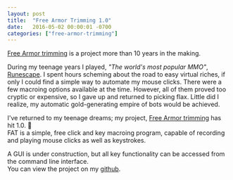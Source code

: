 ```yaml
---
layout: post
title:  "Free Armor Trimming 1.0"
date:   2016-05-02 00:00:01 -0700
categories: ["free-armor-trimming"]
---
```

[Free Armor trimming](https://github.com/SalvatoreTosti/free-armor-trimming) is a project more than 10 years in the making.  

During my teenage years I played, _"The world's most popular MMO"_, [Runescape](https://twitter.com/Iumbridge "fun times").
I spent hours scheming about the road to easy virtual riches, if only I could find a simple way to automate my mouse clicks. There were a few macroing options available at the time. However, all of them proved too cryptic or expensive, so I gave up and returned to picking flax.
Little did I realize, my automatic gold-generating empire of bots would be achieved.

I've returned to my teenage dreams; my project, [Free Armor trimming](https://github.com/SalvatoreTosti/free-armor-trimming) has hit 1.0. :tada:   
FAT is a simple, free click and key macroing program, capable of recording and playing mouse clicks as well as keystrokes.

A GUI is under construction, but all key functionality can be accessed from the command line interface.  
You can view the project on my  [github](https://github.com/SalvatoreTosti/free-armor-trimming).
